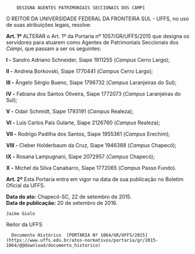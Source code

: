         DESIGNA AGENTES PATRIMONIAIS SECCIONAIS DOS CAMPI  

O REITOR DA UNIVERSIDADE FEDERAL DA FRONTEIRA SUL - UFFS, no uso de suas atribuições legais, resolve:

 **Art. 1º** ALTERAR o Art. 1º da Portaria nº 1057/GR/UFFS/2015 que designa os servidores para atuarem como Agentes de Patrimoniais Seccionais dos *Campi*, que passam a ser os seguintes:

 **I -** Sandro Adriano Schneider, Siape 1911255 (*Campus* Cerro Largo);

 **II -** Andreia Borkovski, Siape 1770441 (*Campus* Cerro Largo);

 **III -** Ângelo Sérgio Bueno, Siape 1796732 (*Campus* Laranjeiras do Sul);

 **IV -** Fabiana dos Santos Oliveira, Siape 1772073 (*Campus* Laranjeiras do Sul);

 **V -** Odair Schmidt, Siape 1793191 (*Campus* Realeza);

 **VI -** Luis Carlos Pais Gularte, Siape 2126760 (*Campus* Realeza);

 **VII -** Rodrigo Padilha dos Santos, Siape 1955361 (*Campus* Erechim);

 **VIII -** Cleber Holderbaum da Cruz, Siape 1946388 (*Campus* Chapecó);

 **IX -** Rosana Lampugnani, Siape 2072957 (*Campus* Chapecó);

 **X -** Michel da Silva Canabarro, Siape 1772065 (*Campus* Passo Fundo).

 **Art. 2º** Esta Portaria entra em vigor na data de sua publicação no Boletim Oficial da UFFS.

  

   **Data do ato:** Chapecó-SC, 22 de setembro de 2015.   
 **Data de publicação:**  20 de setembro de 2016. 

    Jaime Giolo   
 Reitor da UFFS 

      Documento Histórico  [PORTARIA Nº 1064/GR/UFFS/2015](https://www.uffs.edu.br/atos-normativos/portaria/gr/2015-1064/@@download/documento_historico)     
      